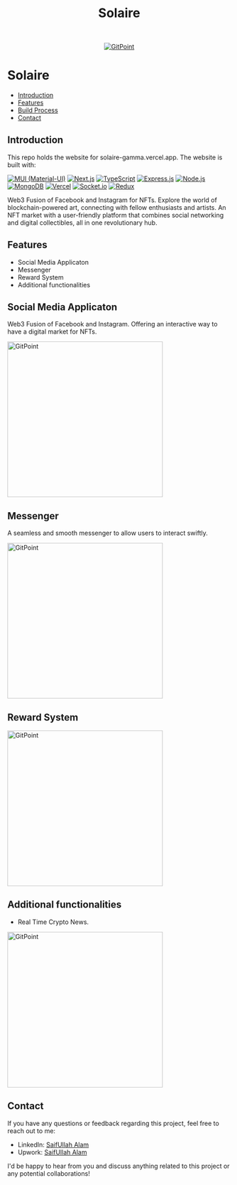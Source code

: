 <h1 align="center"> Solaire  </h1> <br>
<p align="center">
  <a href="https:">
    <img alt="GitPoint" title="GitPoint" src="https://www.datocms-assets.com/94322/1690377444-solaire-1.png" >
  </a>
</p>



# Solaire



- [Introduction](#introduction)
- [Features](#features)
- [Build Process](#build-process)
- [Contact](#contact)








## Introduction

This repo holds the website for solaire-gamma.vercel.app. The website is built with:

[![MUI (Material-UI)](https://img.shields.io/badge/MUI-blue?logo=material-ui)](https://mui.com/)
[![Next.js](https://img.shields.io/badge/Next.js-lightgrey)](https://nextjs.org/) 
[![TypeScript](https://img.shields.io/badge/TypeScript-blue)](https://www.typescriptlang.org/)
[![Express.js](https://img.shields.io/badge/Express.js-green)](https://expressjs.com/)
[![Node.js](https://img.shields.io/badge/Node.js-green)](https://nodejs.org/)
[![MongoDB](https://img.shields.io/badge/MongoDB-green?logo=mongodb)](https://www.mongodb.com/)
[![Vercel](https://img.shields.io/badge/Vercel-black?logo=vercel)](https://vercel.com/)
[![Socket.io](https://img.shields.io/badge/Socket.io-white?logo=socket-dot-io)](https://socket.io/)
[![Redux](https://img.shields.io/badge/Redux-purple)](https://redux.js.org/)

Web3 Fusion of Facebook and Instagram for NFTs. Explore the world of blockchain-powered art, connecting with fellow enthusiasts and artists. An NFT market with a user-friendly platform that combines social networking and digital collectibles, all in one revolutionary hub. 


## Features

- Social Media Applicaton
- Messenger
- Reward System
- Additional functionalities


## Social Media Applicaton

Web3 Fusion of Facebook and Instagram. Offering an interactive way to have a digital market for NFTs.

 <img alt="GitPoint" title="GitPoint" src="https://www.datocms-assets.com/94322/1690377444-solaire-1.png" width="350px" >



## Messenger

A seamless and smooth messenger to allow users to interact swiftly.

 <img alt="GitPoint" title="GitPoint" src="https://www.datocms-assets.com/94322/1690377455-solaire-message.png" width="350px" >


## Reward System


 <img alt="GitPoint" title="GitPoint" src="https://i.imgur.com/oz1tyKh.png" width="350px" >


## Additional functionalities
-	Real Time Crypto News.
 <img alt="GitPoint" title="GitPoint" src="https://www.datocms-assets.com/94322/1690377450-solaire-additional.png" width="350px" >






## Contact


If you have any questions or feedback regarding this project, feel free to reach out to me:


- LinkedIn: [SaifUllah Alam](https://www.linkedin.com/in/schwert-gottes/)
- Upwork: [SaifUllah Alam](https://www.upwork.com/freelancers/saifullahalam2)

I'd be happy to hear from you and discuss anything related to this project or any potential collaborations!
